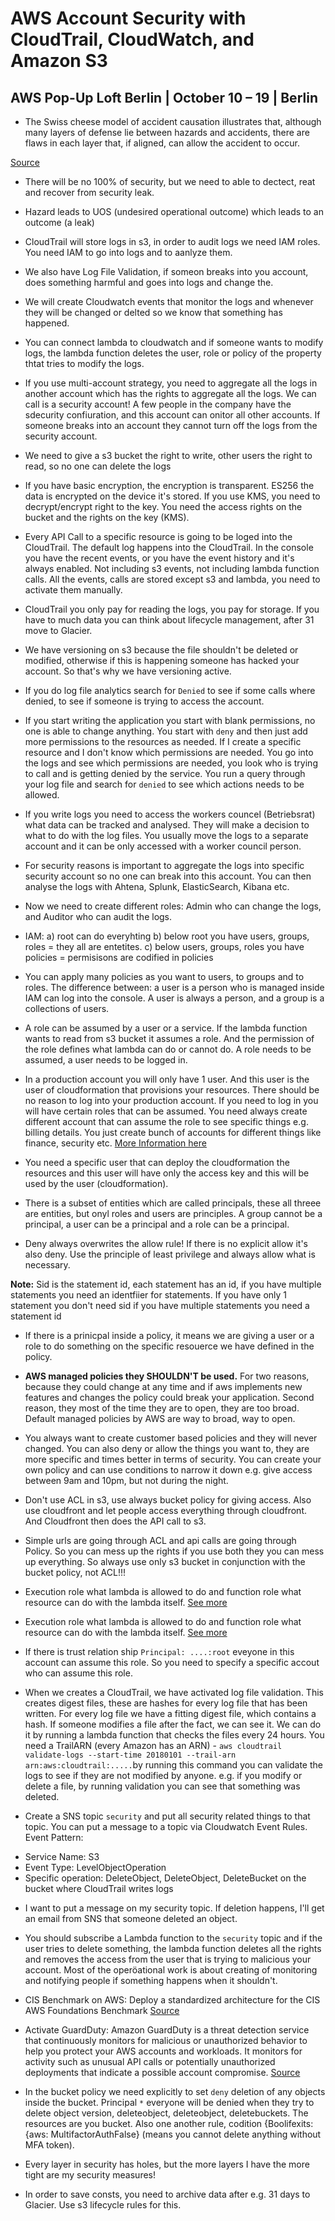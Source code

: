 # AWS Account Security with CloudTrail, CloudWatch, and Amazon S3
## AWS Pop-Up Loft Berlin | October 10 – 19 | Berlin

* The Swiss cheese model of accident causation illustrates that, although many layers of defense lie between hazards and accidents, there are flaws in each layer that, if aligned, can allow the accident to occur.

[Source](https://en.wikipedia.org/wiki/Swiss_cheese_model)

* There will be no 100% of security, but we need to able to dectect, reat and recover from security leak. 

* Hazard leads to UOS (undesired operational outcome) which leads to an outcome (a leak)

* CloudTrail will store logs in s3, in order to audit logs we need IAM roles. You need IAM to go into logs and to aanlyze them.

* We also have Log File Validation, if someon breaks into you account, does something harmful and goes into logs and change the.

* We will create Cloudwatch events that monitor the logs and whenever they will be changed or delted so we know that something has happened.

* You can connect lambda to cloudwatch and if someone wants to modify logs, the lambda function deletes the user, role or policy of the property thtat tries to modify the logs.

* If you use multi-account strategy, you need to aggregate all the logs in another account which has the rights to aggregate all the logs. We can call is a security account! A few people in the company have the sdecurity confiuration, and this account can onitor all other accounts. If someone breaks into an account they cannot turn off the logs from the security account.

* We need to give a s3 bucket the right to write, other users the right to read, so no one can delete the logs

* If you have basic encryption, the encryption is transparent. ES256 the data is encrypted on the device it's stored. If you use KMS, you need to decrypt/encrypt right to the key. You need the access rights on the bucket and the rights on the key (KMS).

* Every API Call to a specific resource is going to be loged into the CloudTrail. The default log happens into the CloudTrail. In the console you have the recent events, or you have the event history and it's always enabled. Not including s3 events, not including lambda function calls. All the events, calls are stored except s3 and lambda, you need to activate them manually.

* CloudTrail you only pay for reading the logs, you pay for storage. If you have to much data you can think about lifecycle management, after 31 move to Glacier. 

* We have versioning on s3 because the file shouldn't be deleted or modified, otherwise if this is happening someone has hacked your account. So that's why we have versioning active. 

* If you do log file analytics search for `Denied` to see if some calls where denied, to see if someone is trying to access the account.

* If you start writing the application you start with blank permissions, no one is able to change anything. You start with `deny` and then just add more permissions to the resources as needed. If I create a specific resource and I don't know which permissions are needed. You go into the logs and see which permissions are needed, you look who is trying to call and is getting denied by the service. You run a query through your log file and search for `denied` to see which actions needs to be allowed.

* If you write logs you need to access the workers councel (Betriebsrat) what data can be tracked and analysed. They will make a decision to what to do with the log files. You usually move the logs to a separate account and it can be only accessed with a worker council person.

* For security reasons is important to aggregate the logs into specific security account so no one can break into this account. You can then analyse the logs with Ahtena, Splunk, ElasticSearch, Kibana etc.

* Now we need to create different roles: Admin who can change the logs, and Auditor who can audit the logs.

* IAM: 
a) root can do everyhting
b) below root you have users, groups, roles = they all are entetites.
c) below users, groups, roles you have policies = permisisons are codified in policies

* You can apply many policies as you want to users, to groups and to roles. The difference between: a user is a person who is managed inside IAM can log into the console. A user is always a person, and a group is a collections of users.

* A role can be assumed by a user or a service. If the lambda function wants to read from s3 bucket it assumes a role. And the permission of the role defines what lambda can do or cannot do. A role needs to be assumed, a user needs to be logged in. 

* In a production account you will only have 1 user. And this user is the user of cloudformation that provisions your resources. There should be no reason to log into your production account. If you need to log in you will have certain roles that can be assumed. You need always create different account that can assume the role to see specific things e.g. billing details. You just create bunch of accounts for different things like finance, security etc. [More Information here](https://aws.amazon.com/answers/account-management/aws-multi-account-security-strategy/)

* You need a specific user that can deploy the cloudformation the resources and this user will have only the access key and this will be used by the user (cloudformation). 

* There is a subset of entities which are called principals, these all threee are entities, but onyl roles and users are principles. A group cannot be a principal, a user can be a principal and a role can be a principal. 

* Deny always overwrites the allow rule! If there is no explicit allow it's also deny. Use the principle of least privilege and always allow what is necessary. 

**Note:** Sid is the statement id, each statement has an id, if you have multiple statements you need an identfiier for statements. If you have only 1 statement you don't need sid if you have multiple statements you need a statement id

* If there is a prinicpal inside a policy, it means we are giving a user or a role to do something on the specific resouerce we have defined in the policy. 

* **AWS managed policies they SHOULDN'T be used.** For two reasons, because they could change at any time and if aws implements new features and changes the policy could break your application. Second reason, they most of the time they are to open, they are too broad. Default managed policies by AWS are way to broad, way to open. 

* You always want to create customer based policies and they will never changed. You can also deny or allow the things you want to, they are more specific and times better in terms of security. You can create your own policy and can use conditions to narrow it down e.g. give access between 9am and 10pm, but not during the night. 

* Don't use ACL in s3, use always bucket policy for giving access. Also use cloudfront and let people access everything through cloudfront. And Cloudfront then does the API call to s3. 

* Simple urls are going through ACL and api calls are going through Policy. So you can mess up the rights if you use both they you can mess up everything. So always use only s3 bucket in conjunction with the bucket policy, not ACL!!!

* Execution role what lambda is allowed to do and function role what resource can do with the lambda itself. [See more](https://docs.aws.amazon.com/lambda/latest/dg/intro-permission-model.html)

* Execution role what lambda is allowed to do and function role what resource can do with the lambda itself. [See more](https://docs.aws.amazon.com/lambda/latest/dg/intro-permission-model.html)

* If there is trust relation ship `Principal: ....:root` eveyone in this account can assume this role. So you need to specify a specific accout who can assume this role. 

* When we creates a CloudTrail, we have activated log file validation. This creates digest files, these are hashes for every log file that has been written. For every log file we have a fitting digest file, which contains a hash. If someone modifies a file after the fact, we can see it. We can do it by running a lambda function that checks the files every 24 hours. You need a TrailARN (every Amazon has an ARN) - `aws cloudtrail validate-logs --start-time 20180101 --trail-arn arn:aws:cloudtrail:.....`by running this command you can validate the logs to see if they are not modified by anyone. e.g. if you modify or delete a file, by running validation you can see that something was deleted.

* Create a SNS topic `security` and put all security related things to that topic. You can put a message to a topic via Cloudwatch Event Rules. Event Pattern:

- Service Name: S3
- Event Type: LevelObjectOperation
- Specific operation: DeleteObject, DeleteObject, DeleteBucket on the bucket where CloudTrail writes logs

* I want to put a message on my security topic. If deletion happens, I'll get an email from SNS that someone deleted an object.

* You should subscribe a Lambda function to the `security` topic and if the user tries to delete something, the lambda function deletes all the rights and removes the access from the user that is trying to malicious your account. Most of the operöational work is about creating of monitoring and notifying people if something happens when it shouldn't. 

* CIS Benchmark on AWS: Deploy a standardized architecture for the CIS AWS Foundations Benchmark [Source](https://aws.amazon.com/quickstart/architecture/compliance-cis-benchmark/)

* Activate GuardDuty: Amazon GuardDuty is a threat detection service that continuously monitors for malicious or unauthorized behavior to help you protect your AWS accounts and workloads. It monitors for activity such as unusual API calls or potentially unauthorized deployments that indicate a possible account compromise. [Source](https://aws.amazon.com/guardduty/)

* In the bucket policy we need explicitly to set `deny` deletion of any objects inside the bucket. Principal `*` everyone will be denied when they try to delete object version, deleteobject, deleteobject, deletebuckets. The resources are you bucket. Also one another rule, codition {Boolifexits: {aws: MultifactorAuthFalse} (means you cannot delete anything without MFA token). 

* Every layer in security has holes, but the more layers I have the more tight are my security measures!

* In order to save consts, you need to archive data after e.g. 31 days to Glacier. Use s3 lifecycle rules for this.

